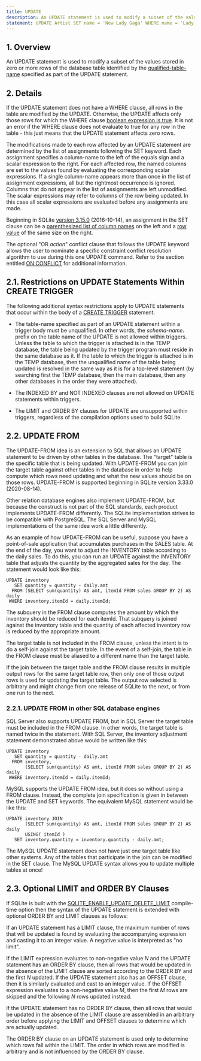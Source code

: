 ```yaml
---
title: UPDATE
description: An UPDATE statement is used to modify a subset of the values stored in zero or more rows of the database table.
statement: UPDATE Artist SET name = 'New Lady Gaga' WHERE name = 'Lady Gaga';
---
```


## 1. Overview

<!-- do-not-touch-svg-import: 'update.svg' -->

An UPDATE statement is used to modify a subset of the values stored in
zero or more rows of the database table identified by the
<a href="https://www.sqlite.org/syntax/qualified-table-name.html"
target="_blank">qualified-table-name</a> specified as part of the UPDATE
statement.

## 2. Details

If the UPDATE statement does not have a WHERE clause, all rows in the
table are modified by the UPDATE. Otherwise, the UPDATE affects only
those rows for which the WHERE clause [boolean expression is
true](lang_expr#booleanexpr). It is not an error if the WHERE clause
does not evaluate to true for any row in the table - this just means
that the UPDATE statement affects zero rows.

The modifications made to each row affected by an UPDATE statement are
determined by the list of assignments following the SET keyword. Each
assignment specifies a <span class="yyterm">column-name</span> to the
left of the equals sign and a scalar expression to the right. For each
affected row, the named columns are set to the values found by
evaluating the corresponding scalar expressions. If a single column-name
appears more than once in the list of assignment expressions, all but
the rightmost occurrence is ignored. Columns that do not appear in the
list of assignments are left unmodified. The scalar expressions may
refer to columns of the row being updated. In this case all scalar
expressions are evaluated before any assignments are made.

Beginning in SQLite
<a href="https://www.sqlite.org/releaselog/3_15_0.html"
target="_blank">version 3.15.0</a> (2016-10-14), an assignment in the
SET clause can be a
<a href="https://www.sqlite.org/syntax/column-name-list.html"
target="_blank">parenthesized list of column names</a> on the left and a
<a href="https://www.sqlite.org/rowvalue.html" target="_blank">row
value</a> of the same size on the right.

The optional "OR *action*" conflict clause that follows the UPDATE
keyword allows the user to nominate a specific constraint conflict
resolution algorithm to use during this one UPDATE command. Refer to the
section entitled [ON CONFLICT](lang_conflict) for additional
information.

## 2.1. Restrictions on UPDATE Statements Within CREATE TRIGGER

The following additional syntax restrictions apply to UPDATE statements
that occur within the body of a [CREATE TRIGGER](lang_createtrigger)
statement.

- The <span class="yyterm">table-name</span> specified as part of an
  UPDATE statement within a trigger body must be unqualified. In other
  words, the _schema-name_**.** prefix on the table name of the UPDATE
  is not allowed within triggers. Unless the table to which the trigger
  is attached is in the TEMP database, the table being updated by the
  trigger program must reside in the same database as it. If the table
  to which the trigger is attached is in the TEMP database, then the
  unqualified name of the table being updated is resolved in the same
  way as it is for a top-level statement (by searching first the TEMP
  database, then the main database, then any other databases in the
  order they were attached).

- The INDEXED BY and NOT INDEXED clauses are not allowed on UPDATE
  statements within triggers.

- The LIMIT and ORDER BY clauses for UPDATE are unsupported within
  triggers, regardless of the compilation options used to build SQLite.

<span id="upfrom"></span>

## 2.2. UPDATE FROM

The UPDATE-FROM idea is an extension to SQL that allows an UPDATE
statement to be driven by other tables in the database. The "target"
table is the specific table that is being updated. With UPDATE-FROM you
can join the target table against other tables in the database in order
to help compute which rows need updating and what the new values should
be on those rows. UPDATE-FROM is supported beginning in SQLite version
3.33.0 (2020-08-14).

Other relation database engines also implement UPDATE-FROM, but because
the construct is not part of the SQL standards, each product implements
UPDATE-FROM differently. The SQLite implementation strives to be
compatible with PostgreSQL. The SQL Server and MySQL implementations of
the same idea work a little differently.

As an example of how UPDATE-FROM can be useful, suppose you have a
point-of-sale application that accumulates purchases in the SALES table.
At the end of the day, you want to adjust the INVENTORY table according
to the daily sales. To do this, you can run an UPDATE against the
INVENTORY table that adjusts the quantity by the aggregated sales for
the day. The statement would look like this:

<div class="codeblock">

    UPDATE inventory
       SET quantity = quantity - daily.amt
      FROM (SELECT sum(quantity) AS amt, itemId FROM sales GROUP BY 2) AS daily
     WHERE inventory.itemId = daily.itemId;

</div>

The subquery in the FROM clause computes the amount by which the
inventory should be reduced for each itemId. That subquery is joined
against the inventory table and the quantity of each affected inventory
row is reduced by the appropriate amount.

The target table is not included in the FROM clause, unless the intent
is to do a self-join against the target table. In the event of a
self-join, the table in the FROM clause must be aliased to a different
name than the target table.

If the join between the target table and the FROM clause results in
multiple output rows for the same target table row, then only one of
those output rows is used for updating the target table. The output row
selected is arbitrary and might change from one release of SQLite to the
next, or from one run to the next.

### 2.2.1. UPDATE FROM in other SQL database engines

SQL Server also supports UPDATE FROM, but in SQL Server the target table
must be included in the FROM clause. In other words, the target table is
named twice in the statement. With SQL Server, the inventory adjustment
statement demonstrated above would be written like this:

<div class="codeblock">

    UPDATE inventory
       SET quantity = quantity - daily.amt
      FROM inventory, 
           (SELECT sum(quantity) AS amt, itemId FROM sales GROUP BY 2) AS daily
     WHERE inventory.itemId = daily.itemId;

</div>

MySQL supports the UPDATE FROM idea, but it does so without using a FROM
clause. Instead, the complete join specification is given in between the
UPDATE and SET keywords. The equivalent MySQL statement would be like
this:

<div class="codeblock">

    UPDATE inventory JOIN
           (SELECT sum(quantity) AS amt, itemId FROM sales GROUP BY 2) AS daily
           USING( itemId )
       SET inventory.quantity = inventory.quantity - daily.amt;

</div>

The MySQL UPDATE statement does not have just one target table like
other systems. Any of the tables that participate in the join can be
modified in the SET clause. The MySQL UPDATE syntax allows you to update
multiple tables at once!

## 2.3. Optional LIMIT and ORDER BY Clauses

If SQLite is built with the
<a href="https://www.sqlite.org/compile.html#enable_update_delete_limit"
target="_blank">SQLITE_ENABLE_UPDATE_DELETE_LIMIT</a> compile-time
option then the syntax of the UPDATE statement is extended with optional
ORDER BY and LIMIT clauses as follows:

<!-- do-not-touch-svg-import: 'update2.svg' -->

If an UPDATE statement has a LIMIT clause, the maximum number of rows
that will be updated is found by evaluating the accompanying expression
and casting it to an integer value. A negative value is interpreted as
"no limit".

If the LIMIT expression evaluates to non-negative value *N* and the
UPDATE statement has an ORDER BY clause, then all rows that would be
updated in the absence of the LIMIT clause are sorted according to the
ORDER BY and the first *N* updated. If the UPDATE statement also has an
OFFSET clause, then it is similarly evaluated and cast to an integer
value. If the OFFSET expression evaluates to a non-negative value *M*,
then the first *M* rows are skipped and the following *N* rows updated
instead.

If the UPDATE statement has no ORDER BY clause, then all rows that would
be updated in the absence of the LIMIT clause are assembled in an
arbitrary order before applying the LIMIT and OFFSET clauses to
determine which are actually updated.

The ORDER BY clause on an UPDATE statement is used only to determine
which rows fall within the LIMIT. The order in which rows are modified
is arbitrary and is not influenced by the ORDER BY clause.
